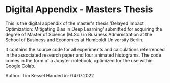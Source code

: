 # Digital Appendix - Masters Thesis

This is the digital appendix of the master's thesis 'Delayed Impact Optimization: Mitigating Bias in Deep Learning' submitted for acquiring the degree of
Master of Science (M.Sc.) in Business Administration at the School of Business and Economics at Humboldt University Berlin.

It contains the source code for all experiments and calculations referrenced in the associated research paper and four animated histograms. The code comes in the form of a Jupyter notebook, optimized for the use within Google Colab.

Author: Tim Kessel
Handed in: 04.07.2022
